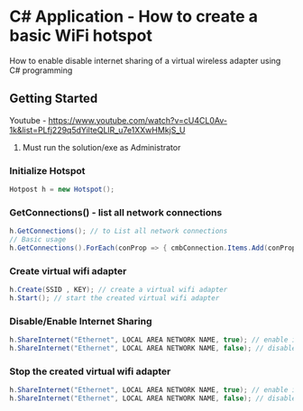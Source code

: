 # C# Application - How to create a basic WiFi hotspot
How to enable disable internet sharing of a virtual wireless adapter using C# programming
## Getting Started
Youtube - https://www.youtube.com/watch?v=cU4CL0Av-1k&list=PLfj229q5dYilteQLlR_u7e1XXwHMkjS_U
1. Must run the solution/exe as Administrator

### Initialize Hotspot
```C#
Hotpost h = new Hotspot();
```
### GetConnections() - list all network connections
```C#
h.GetConnections(); // to List all network connections
// Basic usage
h.GetConnections().ForEach(conProp => { cmbConnection.Items.Add(conProp); });
```
### Create virtual wifi adapter
```C#
h.Create(SSID , KEY); // create a virtual wifi adapter
h.Start(); // start the created virtual wifi adapter
```
### Disable/Enable Internet Sharing
```C#
h.ShareInternet("Ethernet", LOCAL AREA NETWORK NAME, true); // enable internet sharing from source connectiom
h.ShareInternet("Ethernet", LOCAL AREA NETWORK NAME, false); // disable internet sharing from source connectiom
```
### Stop the created virtual wifi adapter
```C#
h.ShareInternet("Ethernet", LOCAL AREA NETWORK NAME, true); // enable internet sharing from source connectiom
h.ShareInternet("Ethernet", LOCAL AREA NETWORK NAME, false); // disable internet sharing from source connectiom
```
